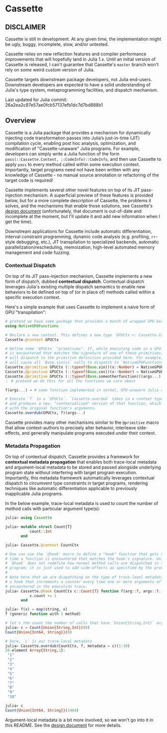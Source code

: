 # Cassette

## DISCLAIMER

Cassette is still in development. At any given time, the implementation might be ugly, buggy, incomplete, slow, and/or untested.

Cassette relies on new reflection features and compiler performance improvements that will hopefully land in Julia 1.x. Until an initial version of Cassette is released, I can't guarantee that Cassette's `master` branch won't rely on some weird custom version of Julia.

Cassette targets downstream package developers, not Julia end-users. Downstream developers are expected to have a solid understanding of Julia's type system, metaprogramming facilities, and dispatch mechanism.

Last updated for Julia commit: 26a2ea2c87e57ae0fcb57137efb1dc7d7bd888b1

## Overview

Cassette is a Julia package that provides a mechanism for dynamically injecting code transformation passes into Julia’s just-in-time (JIT) compilation cycle, enabling post hoc analysis, optimization, and modification of "Cassette-unaware" Julia programs. For example, developers can simply write a Julia function of the form `pass(::Cassette.Context, ::CodeInfo)::CodeInfo`, and then use Cassette to apply `pass` to every method called within some execution context. Importantly, target programs need not have been written with any knowledge of Cassette - no manual source annotation or refactoring of the target code is required!

Cassette implements several other novel features on top of its JIT pass-injection mechanism. A superficial preview of these features is provided below, but for a more complete description of Cassette, the problems it solves, and the mechanisms that enable those solutions, see Cassette's [design document](docs/design.md) (unfortunately, that document is out-of-date and incomplete at the moment, but I'll update it and add new information when I get the time).

Downstream applications for Cassette include automatic differentiation, interval constraint programming, dynamic code analysis (e.g. profiling, `rr`-style debugging, etc.), JIT transpilation to specialized backends, automatic parallelization/rescheduling, memoization, high-level automated memory management and code fuzzing.

### Contextual Dispatch

On top of its JIT pass-injection mechanism, Cassette implements a new form of dispatch, dubbed **contextual dispatch**. Contextual dispatch leverages Julia's existing multiple dispatch semantics to enable new behaviors to be defined on top of (or in place of) methods called within a specific execution context.

Here's a simple example that uses Cassette to implement a naive form of GPU "transpilation":

```julia
# pretend we have some package that provides a bunch of wrapped GPU kernels
using NativeGPUFunctions

# Declare a new context. This defines a new type `GPUCtx <: Cassette.Context`.
Cassette.@context GPUCtx

# Define some `GPUCtx` "primitives". If, while executing code in a GPU context, some method
# is encountered that matches the signature of one of these primitives, that method call
# will dispatch to the primitive definition provided here. For example, these definitions
# will cause all `Base.sin(x)` calls to dispatch to `NativeGPUFunctions.sin(x)`.
Cassette.@primitive GPUCtx (::typeof(Base.sin))(x::Number) = NativeGPUFunctions.sin(x)
Cassette.@primitive GPUCtx (::typeof(Base.cos))(x::Number) = NativeGPUFunctions.cos(x)
Cassette.@primitive GPUCtx (::typeof(Base.someotherfunction))(args...) = NativeGPUFunctions.someotherfunction(args...)
⋮ # pretend we do this for all the functions we care about

f(args...) = # some function implemented in normal, GPU-unaware Julia code

# Execute `f` in a `GPUCtx`. `Cassette.overdub` takes in a context type and a function,
# and produces a new, "contextualized" version of that function, which can then be called
# with the original function's arguments.
Cassette.overdub(GPUCtx, f)(args...)
```

Cassette provides many other mechanisms similar to the `@primitive` macro that allow context-authors to precisely alter behavior, interleave side-effects, and generally manipulate programs executed under their context.

### Metadata Propagation

On top of contextual dispatch, Cassette provides a framework for **contextual metadata propagation** that enables both trace-local metadata and argument-local metadata to be stored and passed alongside underlying program state without interfering with target program execution. Importantly, this metadata framework automatically leverages contextual dispatch to circumvent type constraints in target programs, rendering techniques like automatic differentiation applicable to previously inapplicable Julia programs.

In the below example, trace-local metadata is used to count the number of method calls with particular argument type(s):

```julia
julia> using Cassette

julia> mutable struct Count{T}
           count::Int
       end

julia> Cassette.@context CountCtx

# One can use the `@hook` macro to define a "hook" function that gets called every
# time a function is encountered that matches the hook's signature. Unlike `@primitive`,
# `@hook` does not redefine how normal method calls are dispatched in the target
# program; it is just used to add side-effects as specified by the provided hook.
#
# Note here that we are dispatching on the type of trace-level metadata to define
# a hook that increments a counter every time one or more arguments of type `T` are
# encountered in the execution trace.
julia> Cassette.@hook CountCtx c::Count{T} function f(arg::T, args::T...) where {T}
           c.count += 1
       end

julia> f(x) = map(string, x)
f (generic function with 1 method)

# let's the count the number of calls that have `Union{String,Int}` arguments
julia> c = Count{Union{String,Int}}(0)
Count{Union{Int64, String}}(0)

# here, `c` is our trace-local metadata
julia> Cassette.overdub(CountCtx, f, metadata = c)(1:10)
10-element Array{String,1}:
 "1"
 "2"
 "3"
 "4"
 "5"
 "6"
 "7"
 "8"
 "9"
 "10"

julia> c
Count{Union{Int64, String}}(1464)
```

Argument-local metadata is a bit more involved, so we won't go into it in this README. See the [design document](docs/design.md) for more details.
